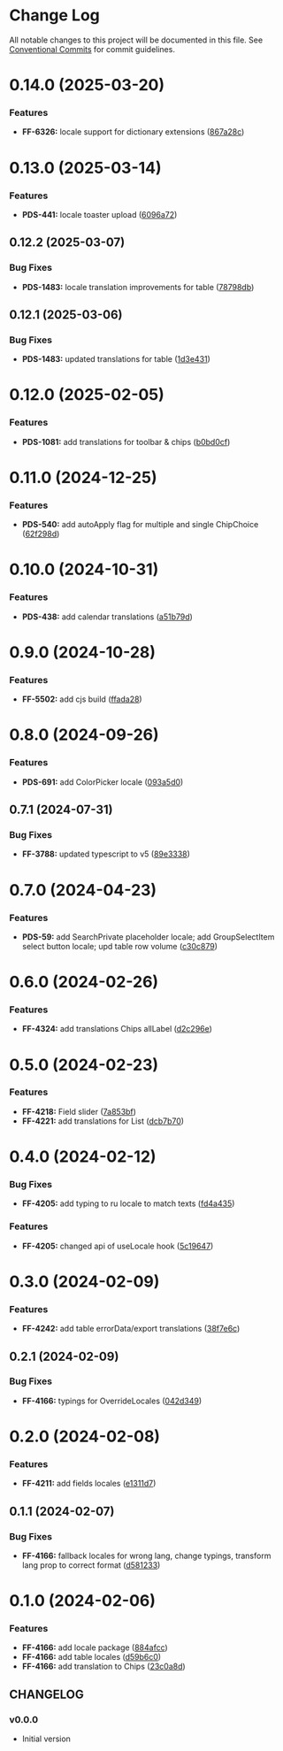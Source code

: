 # Change Log

All notable changes to this project will be documented in this file.
See [Conventional Commits](https://conventionalcommits.org) for commit guidelines.

# 0.14.0 (2025-03-20)


### Features

* **FF-6326:** locale support for dictionary extensions ([867a28c](https://github.com/cloud-ru-tech/snack-uikit/commit/867a28cf18a8b8c7ee34621daac204533b713d60))





# 0.13.0 (2025-03-14)


### Features

* **PDS-441:** locale toaster upload ([6096a72](https://github.com/cloud-ru-tech/snack-uikit/commit/6096a72076390137c76f53f547fbec85c746b57f))





## 0.12.2 (2025-03-07)


### Bug Fixes

* **PDS-1483:** locale translation improvements for table ([78798db](https://github.com/cloud-ru-tech/snack-uikit/commit/78798dba545d9b6bf327b8f693fb0ca6348a8abc))





## 0.12.1 (2025-03-06)


### Bug Fixes

* **PDS-1483:** updated translations for table ([1d3e431](https://github.com/cloud-ru-tech/snack-uikit/commit/1d3e4317b01ed70fb44dda3ae16f38792cf9f936))





# 0.12.0 (2025-02-05)


### Features

* **PDS-1081:** add translations for toolbar & chips ([b0bd0cf](https://github.com/cloud-ru-tech/snack-uikit/commit/b0bd0cf3e08c4b1607dba0e0d1e5ca00def6ec53))





# 0.11.0 (2024-12-25)


### Features

* **PDS-540:** add autoApply flag for multiple and single ChipChoice ([62f298d](https://github.com/cloud-ru-tech/snack-uikit/commit/62f298d27763f3c67b14ec1a03d3bb660b2468af))





# 0.10.0 (2024-10-31)


### Features

* **PDS-438:** add calendar translations ([a51b79d](https://github.com/cloud-ru-tech/snack-uikit/commit/a51b79d13cf041f3ded2ba99cb250f009fec1a1b))





# 0.9.0 (2024-10-28)


### Features

* **FF-5502:** add cjs build ([ffada28](https://github.com/cloud-ru-tech/snack-uikit/commit/ffada28bfdc37ea760eb1c8759342e680bdf8dd6))





# 0.8.0 (2024-09-26)


### Features

* **PDS-691:** add ColorPicker locale ([093a5d0](https://github.com/cloud-ru-tech/snack-uikit/commit/093a5d0b35c42571ae93e7b690c97cc2d02a7cca))





## 0.7.1 (2024-07-31)


### Bug Fixes

* **FF-3788:** updated typescript to v5 ([89e3338](https://github.com/cloud-ru-tech/snack-uikit/commit/89e3338a3ef4df24e4c20d9a9c8cd16e7934ba63))





# 0.7.0 (2024-04-23)


### Features

* **PDS-59:** add SearchPrivate placeholder locale; add GroupSelectItem select button locale; upd table row volume ([c30c879](https://github.com/cloud-ru-tech/snack-uikit/commit/c30c879096e4da6db8ab079673139e7886287edc))





# 0.6.0 (2024-02-26)


### Features

* **FF-4324:** add translations Chips allLabel ([d2c296e](https://github.com/cloud-ru-tech/snack-uikit/commit/d2c296e0bdcc677ea50b11ed920720ab27d83760))





# 0.5.0 (2024-02-23)


### Features

* **FF-4218:** Field slider ([7a853bf](https://github.com/cloud-ru-tech/snack-uikit/commit/7a853bf8807ae595b2a8a635d754825305c07d6a))
* **FF-4221:** add translations for List ([dcb7b70](https://github.com/cloud-ru-tech/snack-uikit/commit/dcb7b70851e274bd948a01c103e3464037d27e27))





# 0.4.0 (2024-02-12)


### Bug Fixes

* **FF-4205:** add typing to ru locale to match texts ([fd4a435](https://github.com/cloud-ru-tech/snack-uikit/commit/fd4a43532bb8a349d8e1f765285491ae65c00882))


### Features

* **FF-4205:** changed api of useLocale hook ([5c19647](https://github.com/cloud-ru-tech/snack-uikit/commit/5c19647f21d072e92c48c4b9588ed9df86c0ae86))





# 0.3.0 (2024-02-09)


### Features

* **FF-4242:** add table errorData/export translations ([38f7e6c](https://github.com/cloud-ru-tech/snack-uikit/commit/38f7e6c8e94a366396e7632f98f4f0cf6e1e147f))





## 0.2.1 (2024-02-09)


### Bug Fixes

* **FF-4166:** typings for OverrideLocales ([042d349](https://github.com/cloud-ru-tech/snack-uikit/commit/042d3499d24e291cc6b2bd06d69971c105c73d51))





# 0.2.0 (2024-02-08)


### Features

* **FF-4211:** add fields locales ([e1311d7](https://github.com/cloud-ru-tech/snack-uikit/commit/e1311d783215016d105f290362ca779f8e5c777f))





## 0.1.1 (2024-02-07)


### Bug Fixes

* **FF-4166:** fallback locales for wrong lang, change typings, transform lang prop to correct format ([d581233](https://github.com/cloud-ru-tech/snack-uikit/commit/d581233bf551e7582f78b412187bd8cabcb72adb))





# 0.1.0 (2024-02-06)


### Features

* **FF-4166:** add locale package ([884afcc](https://github.com/cloud-ru-tech/snack-uikit/commit/884afcc3d9179d3d27941c414288b5987ee2c313))
* **FF-4166:** add table locales ([d59b6c0](https://github.com/cloud-ru-tech/snack-uikit/commit/d59b6c08ef6811ad65fa0718266025afc62b4434))
* **FF-4166:** add translation to Chips ([23c0a8d](https://github.com/cloud-ru-tech/snack-uikit/commit/23c0a8d720809d6812530fc438db3d9282b4698f))





## CHANGELOG

### v0.0.0

- Initial version

